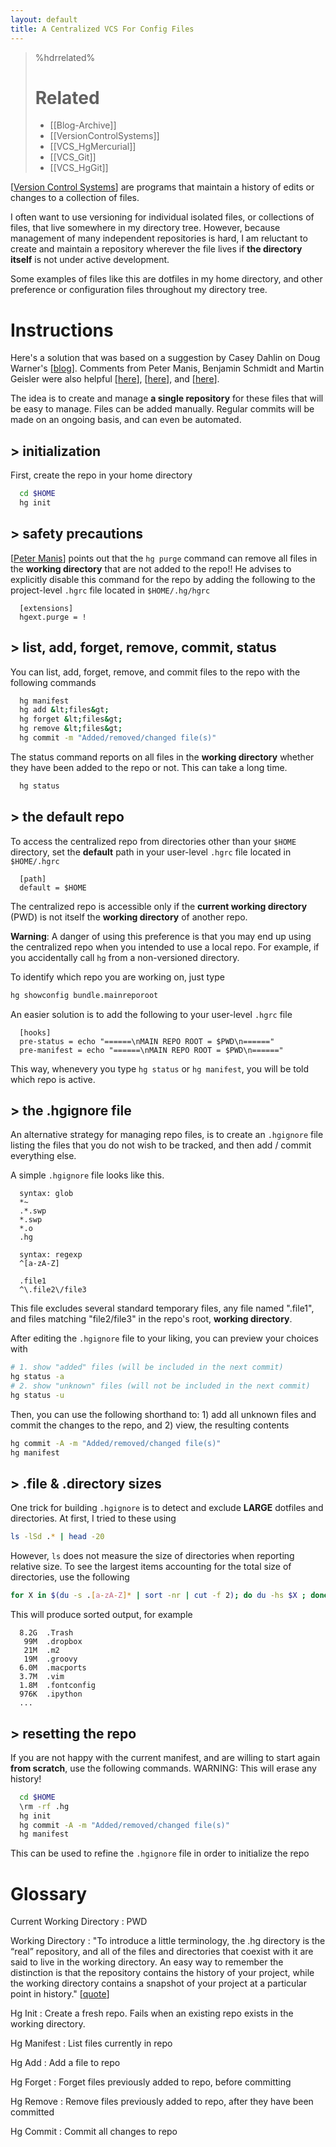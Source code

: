 ```yaml
---
layout: default
title: A Centralized VCS For Config Files
---
```


<!--
Title: A-Centralized-VCS-For-Config-Files
Timestamp: 2011-05-17 01:54:19 +0000
Created: 2011-05-17 02:31:21 +0000
Last Accessed: 2001-01-01 02:01:01 +0000
Times Accessed: 0
Tags: VCS, Bash, Hg
Metadata: 
-->


>%hdrrelated%
># Related
> * [[Blog-Archive]]
> * [[VersionControlSystems]]
> * [[VCS_HgMercurial]]
> * [[VCS_Git]]
> * [[VCS_HgGit]]

<!--
# A Centralized Version Control Repository For Isolated Configuration Files, Dot Files, Preferences, Etc.
-->

[[Version Control Systems]] are programs that maintain a history of edits or changes to a collection of files.

I often want to use versioning for individual isolated files, or collections of files, that live somewhere in my directory tree.  However, because management of many independent repositories is hard, I am reluctant to create and maintain a repository wherever the file lives if __the directory itself__ is not under active development.

Some examples of files like this are dotfiles in my home directory, and other preference or configuration files throughout my directory tree.

# Instructions

Here's a solution that was based on a suggestion by Casey Dahlin on Doug Warner's [[blog][Doug Warner]].   Comments from Peter Manis, Benjamin Schmidt and Martin Geisler were also helpful [[here][Peter Manis]], [[here][How do I find the largest filesdirectories]], and [[here][Mercurial]].

The idea is to create and manage __a single repository__ for these files that will be easy to manage.  Files can be added manually.  Regular commits will be made on an ongoing basis, and can even be automated.

## > initialization

First, create the repo in your home directory

``` bash
  cd $HOME
  hg init
```

## > safety precautions

[[Peter Manis]] points out that the `hg purge` command can remove all files in the __working directory__ that are not added to the repo!!  He advises to explicitly disable this command for the repo by adding the following to the project-level `.hgrc` file located in `$HOME/.hg/hgrc`

``` text
  [extensions]
  hgext.purge = !
```

## > list, add, forget, remove, commit, status

You can list, add, forget, remove, and commit files to the repo with the following commands

``` bash
  hg manifest
  hg add &lt;files&gt;
  hg forget &lt;files&gt;
  hg remove &lt;files&gt;
  hg commit -m "Added/removed/changed file(s)"
```

The status command reports on all files in the __working directory__ whether they have been added to the repo or not.  This can take a long time.

``` bash
  hg status
```

## > the default repo

To access the centralized repo from directories other than your `$HOME` directory, set the __default__ path in your user-level `.hgrc` file located in `$HOME/.hgrc`

``` text
  [path]
  default = $HOME
```

The centralized repo is accessible only if the __current working directory__ (PWD) is not itself the __working directory__ of another repo.

__Warning__: A danger of using this preference is that you may end up using the centralized repo when you intended to use a local repo.  For example, if you accidentally call `hg` from a non-versioned directory.

To identify which repo you are working on, just type

``` bash
hg showconfig bundle.mainreporoot
```

An easier solution is to add the following to your user-level `.hgrc` file

``` text
  [hooks]
  pre-status = echo "======\nMAIN REPO ROOT = $PWD\n======"
  pre-manifest = echo "======\nMAIN REPO ROOT = $PWD\n======"
```

This way, whenevery you type `hg status` or `hg manifest`, you will be told which repo is active.


## > the .hgignore file

An alternative strategy for managing repo files, is to create an `.hgignore` file listing the files that you do not wish to be tracked, and then add / commit everything else.

A simple `.hgignore` file looks like this.

``` text
  syntax: glob
  *~
  .*.swp
  *.swp
  *.o
  .hg

  syntax: regexp
  ^[a-zA-Z]

  .file1
  ^\.file2\/file3
```

This file excludes several standard temporary files, any file named ".file1", and files matching "file2/file3" in the repo's root, __working directory__.

After editing the `.hgignore` file to your liking, you can preview your choices with

``` bash
# 1. show "added" files (will be included in the next commit)
hg status -a
# 2. show "unknown" files (will not be included in the next commit)
hg status -u
```

Then, you can use the following shorthand to: 1) add all unknown files and commit the changes to the repo, and 2) view, the resulting contents

``` bash
hg commit -A -m "Added/removed/changed file(s)"
hg manifest
```

## > .file & .directory sizes

One trick for building `.hgignore` is to detect and exclude __LARGE__ dotfiles and directories.  At first, I tried to these using

``` bash
ls -lSd .* | head -20
```

However, `ls` does not measure the size of directories when reporting relative size.  To see the largest items accounting for the total size of directories,
use the following

``` bash
for X in $(du -s .[a-zA-Z]* | sort -nr | cut -f 2); do du -hs $X ; done | head -20
```

This will produce sorted output, for example

``` text
  8.2G  .Trash
   99M  .dropbox
   21M  .m2
   19M  .groovy
  6.0M  .macports
  3.7M  .vim
  1.8M  .fontconfig
  976K  .ipython
  ...
```

## > resetting the repo

If you are not happy with the current manifest, and are willing to start again __from scratch__, use the following commands.  WARNING: This will erase any history!

``` bash
  cd $HOME
  \rm -rf .hg
  hg init
  hg commit -A -m "Added/removed/changed file(s)"
  hg manifest
```

This can be used to refine the `.hgignore` file in order to initialize the repo


# Glossary

Current Working Directory
: PWD

Working Directory
: "To introduce a little terminology, the .hg directory is the “real” repository, and all of the files and directories that coexist with it are said to live in the working directory. An easy way to remember the distinction is that the repository contains the history of your project, while the working directory contains a snapshot of your project at a particular point in history." [[quote][a-tour-of-mercurial-the-basics]]

Hg Init
: Create a fresh repo.  Fails when an existing repo exists in the working directory.

Hg Manifest
: List files currently in repo

Hg Add
: Add a file to repo

Hg Forget
: Forget files previously added to repo, before committing

Hg Remove
: Remove files previously added to repo, after they have been committed

Hg Commit
: Commit all changes to repo


[Version Control Systems]: http://en.wikipedia.org/wiki/Revision_control
[Doug Warner]: http://doug.warner.fm/d//blog/2008/07/Version-controlling-my-home-dir
[Peter Manis]: http://pyverted.com/version-control/using-mercurial-on-your-home-directory/2009/08/
[How do I find the largest filesdirectories]: http://www.cyberciti.biz/faq/how-do-i-find-the-largest-filesdirectories-on-a-linuxunixbsd-filesystem/
[Mercurial]: http://mercurial.selenic.com/wiki/TipsAndTricks
[a-tour-of-mercurial-the-basics]: http://hgbook.red-bean.com/read/a-tour-of-mercurial-the-basics.html



